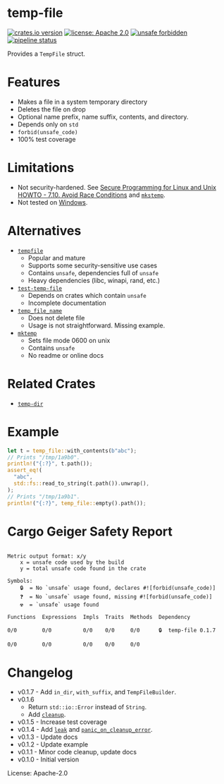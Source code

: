 temp-file
=========
[![crates.io version](https://img.shields.io/crates/v/temp-file.svg)](https://crates.io/crates/temp-file)
[![license: Apache 2.0](https://gitlab.com/leonhard-llc/ops/-/raw/main/license-apache-2.0.svg)](https://gitlab.com/leonhard-llc/ops/-/raw/main/temp-file/LICENSE)
[![unsafe forbidden](https://gitlab.com/leonhard-llc/ops/-/raw/main/unsafe-forbidden.svg)](https://github.com/rust-secure-code/safety-dance/)
[![pipeline status](https://gitlab.com/leonhard-llc/ops/badges/main/pipeline.svg)](https://gitlab.com/leonhard-llc/ops/-/pipelines)

Provides a `TempFile` struct.

# Features
- Makes a file in a system temporary directory
- Deletes the file on drop
- Optional name prefix, name suffix, contents, and directory.
- Depends only on `std`
- `forbid(unsafe_code)`
- 100% test coverage

# Limitations
- Not security-hardened. See
  [Secure Programming for Linux and Unix HOWTO - 7.10. Avoid Race Conditions](https://tldp.org/HOWTO/Secure-Programs-HOWTO/avoid-race.html)
  and [`mkstemp`](https://linux.die.net/man/3/mkstemp).
- Not tested on [Windows](https://gitlab.com/leonhard-llc/ops/-/issues/6).

# Alternatives
- [`tempfile`](https://crates.io/crates/tempfile)
  - Popular and mature
  - Supports some security-sensitive use cases
  - Contains `unsafe`, dependencies full of `unsafe`
  - Heavy dependencies (libc, winapi, rand, etc.)
- [`test-temp-file`](https://crates.io/crates/test-temp-file)
  - Depends on crates which contain `unsafe`
  - Incomplete documentation
- [`temp_file_name`](https://crates.io/crates/temp_file_name)
  - Does not delete file
  - Usage is not straightforward.  Missing example.
- [`mktemp`](https://crates.io/crates/mktemp)
  - Sets file mode 0600 on unix
  - Contains `unsafe`
  - No readme or online docs

# Related Crates
- [`temp-dir`](https://crates.io/crates/temp-dir)

# Example
```rust
let t = temp_file::with_contents(b"abc");
// Prints "/tmp/1a9b0".
println!("{:?}", t.path());
assert_eq!(
  "abc",
  std::fs::read_to_string(t.path()).unwrap(),
);
// Prints "/tmp/1a9b1".
println!("{:?}", temp_file::empty().path());
```

# Cargo Geiger Safety Report
```

Metric output format: x/y
    x = unsafe code used by the build
    y = total unsafe code found in the crate

Symbols: 
    🔒  = No `unsafe` usage found, declares #![forbid(unsafe_code)]
    ❓  = No `unsafe` usage found, missing #![forbid(unsafe_code)]
    ☢️  = `unsafe` usage found

Functions  Expressions  Impls  Traits  Methods  Dependency

0/0        0/0          0/0    0/0     0/0      🔒  temp-file 0.1.7

0/0        0/0          0/0    0/0     0/0    

```
# Changelog
- v0.1.7 - Add `in_dir`, `with_suffix`, and `TempFileBuilder`.
- v0.1.6
  - Return `std::io::Error` instead of `String`.
  - Add
    [`cleanup`](https://docs.rs/temp-file/latest/temp_file/struct.TempFile.html#method.cleanup).
- v0.1.5 - Increase test coverage
- v0.1.4 - Add
  [`leak`](https://docs.rs/temp-file/latest/temp_file/struct.TempFile.html#method.leak)
  and
  [`panic_on_cleanup_error`](https://docs.rs/temp-file/latest/temp_file/struct.TempFile.html#method.panic_on_cleanup_error).
- v0.1.3 - Update docs
- v0.1.2 - Update example
- v0.1.1 - Minor code cleanup, update docs
- v0.1.0 - Initial version

License: Apache-2.0
